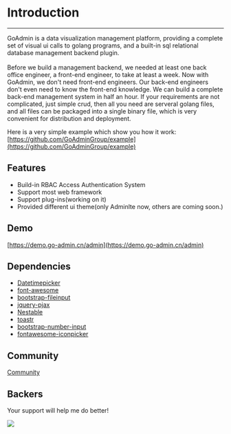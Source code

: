 # Introduction
------

GoAdmin is a data visualization management platform, providing a complete set of visual ui calls to golang programs, and a built-in sql relational database management backend plugin.
<br>
<br>
Before we build a management backend, we needed at least one back office engineer, a front-end engineer, to take at least a week.
Now with GoAdmin, we don't need front-end engineers. Our back-end engineers don't even need to know the front-end knowledge. We can build a complete back-end management system in half an hour.
If your requirements are not complicated, just simple crud, then all you need are serveral golang files, and all files can be packaged into a single binary file, which is very convenient for distribution and deployment.

Here is a very simple example which show you how it work: [https://github.com/GoAdminGroup/example](https://github.com/GoAdminGroup/example)


## Features

- Build-in RBAC Access Authentication System
- Support most web framework
- Support plug-ins(working on it)
- Provided different ui theme(only Adminlte now, others are coming soon.)

## Demo

[https://demo.go-admin.cn/admin](https://demo.go-admin.cn/admin)

## Dependencies

- [Datetimepicker](http://eonasdan.github.io/bootstrap-datetimepicker/)
- [font-awesome](http://fontawesome.io/)
- [bootstrap-fileinput](https://github.com/kartik-v/bootstrap-fileinput)
- [jquery-pjax](https://github.com/defunkt/jquery-pjax)
- [Nestable](http://dbushell.github.io/Nestable/)
- [toastr](http://codeseven.github.io/toastr/)
- [bootstrap-number-input](https://github.com/wpic/bootstrap-number-input)
- [fontawesome-iconpicker](https://github.com/itsjavi/fontawesome-iconpicker)

## Community

[Community](http://forum.go-admin.cn)

## Backers

Your support will help me do better! 

<a href="https://opencollective.com/go-admin#backers" target="_blank"><img src="https://opencollective.com/go-admin/backers.svg?width=890"></a>